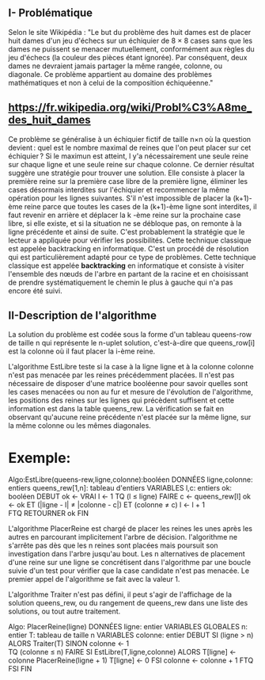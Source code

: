 ## I- Problématique

Selon le site Wikipédia : "Le but du problème des huit dames est de placer huit dames d'un jeu d'échecs sur un échiquier de 8 × 8 cases sans que les dames ne puissent se menacer mutuellement, conformément aux règles du jeu d'échecs (la couleur des pièces étant ignorée). Par conséquent, deux dames ne devraient jamais partager la même rangée, colonne, ou diagonale. Ce problème appartient au domaine des problèmes mathématiques et non à celui de la composition échiquéenne."

## https://fr.wikipedia.org/wiki/Probl%C3%A8me_des_huit_dames

Ce problème se généralise à un échiquier fictif de taille n×n
 où la question devient : quel est le nom­bre maximal de reines que l'on peut placer sur cet échiquier ?
 Si le maximun est atteint, l y'a nécessairement une seule reine sur chaque ligne et une seule reine sur chaque colonne.
 Ce dernier résultat suggère une stratégie pour trouver une solution. Elle consiste à placer la première reine sur la première case libre de la première ligne, éliminer les cases désormais interdites sur l'échiquier et recommencer la même opération pour les lignes suivantes. S'il n'est impossible de placer la (k+1)-ème reine parce que toutes les cases de la (k+1)-ème ligne sont interdites, il faut revenir en arrière et déplacer la k -ème reine sur la prochaine case libre, si elle existe, et si la situation ne se débloque pas, on remonte à la ligne précédente et ainsi de suite. C'est probablement la stratégie que le lecteur a appliquée pour vérifier les possibilités.
 Cette technique classique est appelée backtracking en informatique.
C'est un procédé de résolution qui est particulièrement adapté pour ce type de problèmes. Cette technique classique est appelée **backtracking** en informatique et consiste à visiter l'ensemble des nœuds de l'arbre en partant de la racine et en choisissant de prendre systématiquement le chemin le plus à gauche qui n'a pas encore été suivi.

## II-Description de l'algorithme 

La solution du problème est codée sous la forme d'un tableau queens-row
 de taille n
 qui représente le n-uplet solution, c'est-à-dire que queens_row[i]
 est la colonne où il faut placer la i-ème reine.

L'algorithme EstLibre teste si la case à la ligne ligne et à la colonne colonne n'est pas menacée par les reines précédemment placées. Il n'est pas nécessaire de disposer d'une matrice booléenne pour savoir quelles sont les cases menacées ou non au fur et mesure de l'évolution de l'algorithme, les positions des reines sur les lignes qui précèdent suffisent et cette information est dans la table queens_rew. La vérification se fait en observant qu'aucune reine précédente n'est placée sur la même ligne, sur la même colonne ou les mêmes diagonales.

# Exemple:

Algo:EstLibre(queens-rew,ligne,colonne):booléen
DONNÉES
   ligne,colonne: entiers
   queens_rew[1,n]: tableau d'entiers
VARIABLES
   l,c: entiers
   ok: booléen
DEBUT
   ok ← VRAI
   l ← 1
   TQ (l ≤ ligne) FAIRE
      c ← queens_rew[l]
      ok ← ok ET (|ligne - l| ≠ |colonne - c|) ET (colonne ≠ c)
      l ← l + 1            
   FTQ
   RETOURNER ok
FIN

L'algorithme PlacerReine est chargé de placer les reines les unes après les autres en parcourant implicitement l'arbre de décision. l'algorithme ne s'arrête pas dès que les n reines sont placées mais poursuit son investigation dans l'arbre jusqu'au bout. Les n
 alternatives de placement d'une reine sur une ligne se concrétisent dans l'algorithme par une boucle suivie d'un test pour vérifier que la case candidate n'est pas menacée. Le premier appel de l'algorithme se fait avec la valeur 1.

L'algorithme Traiter n'est pas défini, il peut s'agir de l'affichage de la solution queens_rew, ou du rangement de queens_rew
 dans une liste des solutions, ou tout autre traitement.


Algo: PlacerReine(ligne)
DONNÉES
   ligne: entier
VARIABLES GLOBALES
   n: entier
   T: tableau de taille n
VARIABLES
   colonne: entier
DEBUT
   SI (ligne > n) ALORS
      Traiter(T)
   SINON
      colonne ← 1      
      TQ (colonne ≤ n) FAIRE
         SI EstLibre(T,ligne,colonne) ALORS
	    T[ligne] ← colonne
	    PlacerReine(ligne + 1)
	    T[ligne] ← 0
         FSI
         colonne ← colonne + 1
      FTQ					 
   FSI
FIN


